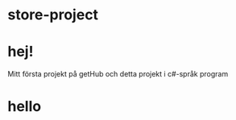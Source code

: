 # store-project
<h1>hej!</h2>

Mitt första projekt på getHub 
och detta projekt i c#-språk program
<h1>hello</h2>

